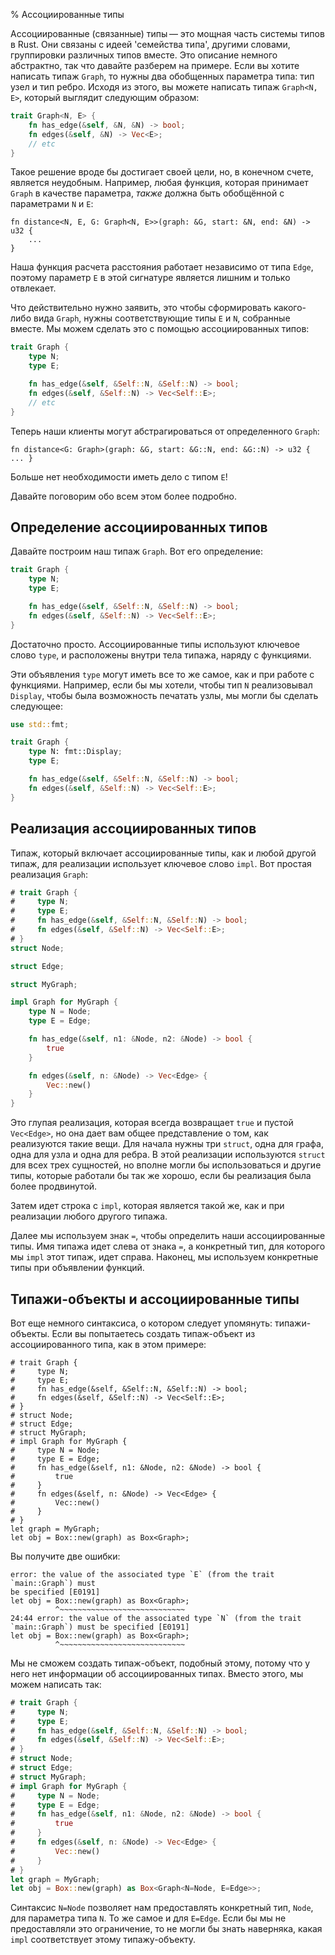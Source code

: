 % Ассоциированные типы

Ассоциированные (связанные) типы — это мощная часть системы типов в Rust. Они
связаны с идеей 'семейства типа', другими словами, группировки различных типов
вместе. Это описание немного абстрактно, так что давайте разберем на примере.
Если вы хотите написать типаж `Graph`, то нужны два обобщенных параметра типа:
тип узел и тип ребро. Исходя из этого, вы можете написать типаж `Graph<N, E>`,
который выглядит следующим образом:

```rust
trait Graph<N, E> {
    fn has_edge(&self, &N, &N) -> bool;
    fn edges(&self, &N) -> Vec<E>;
    // etc
}
```

Такое решение вроде бы достигает своей цели, но, в конечном счете, является
неудобным. Например, любая функция, которая принимает `Graph` в качестве
параметра, _также_ должна быть обобщённой с параметрами `N` и `E`:

```rust,ignore
fn distance<N, E, G: Graph<N, E>>(graph: &G, start: &N, end: &N) -> u32 { 
    ... 
}
```

Наша функция расчета расстояния работает независимо от типа `Edge`, поэтому
параметр `E` в этой сигнатуре является лишним и только отвлекает.

Что действительно нужно заявить, это чтобы сформировать какого-либо вида
`Graph`, нужны соответствующие типы `E` и `N`, собранные вместе. Мы можем
сделать это с помощью ассоциированных типов:

```rust
trait Graph {
    type N;
    type E;

    fn has_edge(&self, &Self::N, &Self::N) -> bool;
    fn edges(&self, &Self::N) -> Vec<Self::E>;
    // etc
}
```

Теперь наши клиенты могут абстрагироваться от определенного `Graph`:

```rust,ignore
fn distance<G: Graph>(graph: &G, start: &G::N, end: &G::N) -> u32 { ... }
```

Больше нет необходимости иметь дело с типом `E`!

Давайте поговорим обо всем этом более подробно.

## Определение ассоциированных типов

Давайте построим наш типаж `Graph`. Вот его определение:

```rust
trait Graph {
    type N;
    type E;

    fn has_edge(&self, &Self::N, &Self::N) -> bool;
    fn edges(&self, &Self::N) -> Vec<Self::E>;
}
```

Достаточно просто. Ассоциированные типы используют ключевое слово `type`, и
расположены внутри тела типажа, наряду с функциями.

Эти объявления `type` могут иметь все то же самое, как и при работе с функциями.
Например, если бы мы хотели, чтобы тип `N` реализовывал `Display`, чтобы была
возможность печатать узлы, мы могли бы сделать следующее:

```rust
use std::fmt;

trait Graph {
    type N: fmt::Display;
    type E;

    fn has_edge(&self, &Self::N, &Self::N) -> bool;
    fn edges(&self, &Self::N) -> Vec<Self::E>;
}
```

## Реализация ассоциированных типов

Типаж, который включает ассоциированные типы, как и любой другой типаж, для
реализации использует ключевое слово `impl`. Вот простая реализация `Graph`:

```rust
# trait Graph {
#     type N;
#     type E;
#     fn has_edge(&self, &Self::N, &Self::N) -> bool;
#     fn edges(&self, &Self::N) -> Vec<Self::E>;
# }
struct Node;

struct Edge;

struct MyGraph;

impl Graph for MyGraph {
    type N = Node;
    type E = Edge;

    fn has_edge(&self, n1: &Node, n2: &Node) -> bool {
        true
    }

    fn edges(&self, n: &Node) -> Vec<Edge> {
        Vec::new()
    }
}
```

Это глупая реализация, которая всегда возвращает `true` и пустой `Vec<Edge>`, но
она дает вам общее представление о том, как реализуются такие ​​вещи. Для начала
нужны три `struct`, одна для графа, одна для узла и одна для ребра. В этой
реализации используются `struct` для всех трех сущностей, но вполне могли бы
использоваться и другие типы, которые работали бы так же хорошо, если бы
реализация была более продвинутой.

Затем идет строка с `impl`, которая является такой же, как и при реализации
любого другого типажа.

Далее мы используем знак `=`, чтобы определить наши ассоциированные типы. Имя
типажа идет слева от знака `=`, а конкретный тип, для которого мы `impl` этот
типаж, идет справа. Наконец, мы используем конкретные типы при объявлении
функций.

## Типажи-объекты и ассоциированные типы

Вот еще немного синтаксиса, о котором следует упомянуть: типажи-объекты. Если вы
попытаетесь создать типаж-объект из ассоциированного типа, как в этом примере:

```rust,ignore
# trait Graph {
#     type N;
#     type E;
#     fn has_edge(&self, &Self::N, &Self::N) -> bool;
#     fn edges(&self, &Self::N) -> Vec<Self::E>;
# }
# struct Node;
# struct Edge;
# struct MyGraph;
# impl Graph for MyGraph {
#     type N = Node;
#     type E = Edge;
#     fn has_edge(&self, n1: &Node, n2: &Node) -> bool {
#         true
#     }
#     fn edges(&self, n: &Node) -> Vec<Edge> {
#         Vec::new()
#     }
# }
let graph = MyGraph;
let obj = Box::new(graph) as Box<Graph>;
```

Вы получите две ошибки:

```text
error: the value of the associated type `E` (from the trait `main::Graph`) must
be specified [E0191]
let obj = Box::new(graph) as Box<Graph>;
          ^~~~~~~~~~~~~~~~~~~~~~~~~~~~~
24:44 error: the value of the associated type `N` (from the trait
`main::Graph`) must be specified [E0191]
let obj = Box::new(graph) as Box<Graph>;
          ^~~~~~~~~~~~~~~~~~~~~~~~~~~~~
```

Мы не сможем создать типаж-объект, подобный этому, потому что у него нет
информации об ассоциированных типах. Вместо этого, мы можем написать так:

```rust
# trait Graph {
#     type N;
#     type E;
#     fn has_edge(&self, &Self::N, &Self::N) -> bool;
#     fn edges(&self, &Self::N) -> Vec<Self::E>;
# }
# struct Node;
# struct Edge;
# struct MyGraph;
# impl Graph for MyGraph {
#     type N = Node;
#     type E = Edge;
#     fn has_edge(&self, n1: &Node, n2: &Node) -> bool {
#         true
#     }
#     fn edges(&self, n: &Node) -> Vec<Edge> {
#         Vec::new()
#     }
# }
let graph = MyGraph;
let obj = Box::new(graph) as Box<Graph<N=Node, E=Edge>>;
```

Синтаксис `N=Node` позволяет нам предоставлять конкретный тип, `Node`, для
параметра типа `N`. То же самое и для `E=Edge`. Если бы мы не предоставляли это
ограничение, то не могли бы знать наверняка, какая `impl` соответствует этому
типажу-объекту.
